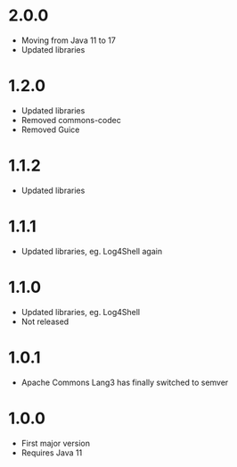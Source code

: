 # 2.0.0

* Moving from Java 11 to 17
* Updated libraries

# 1.2.0

* Updated libraries
* Removed commons-codec
* Removed Guice

# 1.1.2

* Updated libraries

# 1.1.1

* Updated libraries, eg. Log4Shell again

# 1.1.0

* Updated libraries, eg. Log4Shell
* Not released

# 1.0.1

* Apache Commons Lang3 has finally switched to semver

# 1.0.0

* First major version
* Requires Java 11

